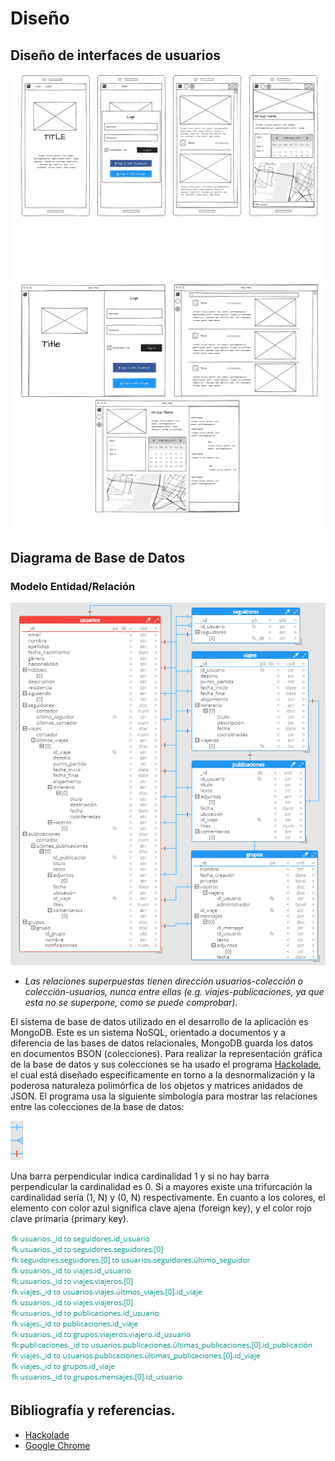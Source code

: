 # Diseño

## Diseño de interfaces de usuarios

![mobile_view](./../img/mobile_view.png)
![desktop_view](./../img/desktop_view.png)

## Diagrama de Base de Datos

### Modelo Entidad/Relación

![model](./../img/model.png)

* *Las relaciones superpuestas tienen dirección usuarios-colección o colección-usuarios, nunca entre ellas (e.g. viajes-publicaciones, ya que esta no se superpone, como se puede comprobar).*

El sistema de base de datos utilizado en el desarrollo de la aplicación es MongoDB. Este es un sistema NoSQL, orientado a documentos y a diferencia de las bases de datos relacionales, MongoDB guarda los datos en documentos BSON (colecciones).
Para realizar la representación gráfica de la base de datos y sus colecciones se ha usado el programa [Hackolade](https://hackolade.com/), el cual está diseñado específicamente en torno a la desnormalización y la poderosa naturaleza polimórfica de los objetos y matrices anidados de JSON. El programa usa la siguiente simbología para mostrar las relaciones entre las colecciones de la base de datos:

![cardinality](./../img/cardinality.png)

Una barra perpendicular indica cardinalidad 1 y si no hay barra perpendicular la cardinalidad es 0. Si a mayores existe una trifurcación la cardinalidad sería (1, N) y (0, N) respectivamente.
En cuanto a los colores, el elemento con color azul significa clave ajena (foreign key), y
el color rojo clave primaria (primary key).

![relationships](./../img/relationships.png)

## Bibliografía y referencias.

- [Hackolade](https://hackolade.com/)
- [Google Chrome](https://www.google.com/intl/es_es/chrome/)

